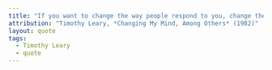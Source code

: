 ```yaml
---
title: "If you want to change the way people respond to you, change the way you respond to people."
attribution: "Timothy Leary, *Changing My Mind, Among Others* (1982)"
layout: quote
tags:
  - Timothy Leary
  - quote
---
```

